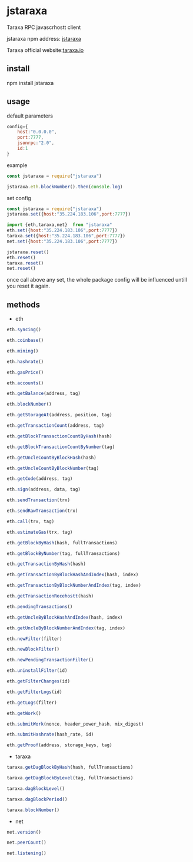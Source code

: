 # jstaraxa
Taraxa RPC javascrhostt client  

jstaraxa npm address: [jstaraxa](https://www.npmjs.com/package/jstaraxa)  

Taraxa official website:[taraxa.io](https://taraxa.io)  

## install
npm install jstaraxa

## usage
default parameters
``` js
config={
    host:"0.0.0.0",
    port:7777,
    jsonrpc:"2.0",
    id:1
}
```
example
``` js
const jstaraxa = require("jstaraxa")

jstaraxa.eth.blockNumber().then(console.log)

```
set config
``` js
const jstaraxa = require("jstaraxa")
jstaraxa.set({host:"35.224.183.106",port:7777})

import {eth,taraxa,net}  from "jstaraxa"
eth.set({host:"35.224.183.106",port:7777})
taraxa.set({host:"35.224.183.106",port:7777})
net.set({host:"35.224.183.106",port:7777})

jstaraxa.reset()
eth.reset()
taraxa.reset()
net.reset()

```
once call above any set, the whole package config will be influenced untill you reset it again.

## methods
- eth
``` js
eth.syncing()

eth.coinbase()

eth.mining()

eth.hashrate()

eth.gasPrice()

eth.accounts()

eth.getBalance(address, tag)

eth.blockNumber()

eth.getStorageAt(address, position, tag)

eth.getTransactionCount(address, tag)

eth.getBlockTransactionCountByHash(hash)

eth.getBlockTransactionCountByNumber(tag)

eth.getUncleCountByBlockHash(hash)

eth.getUncleCountByBlockNumber(tag)

eth.getCode(address, tag)

eth.sign(address, data, tag)

eth.sendTransaction(trx)

eth.sendRawTransaction(trx)

eth.call(trx, tag)

eth.estimateGas(trx, tag)

eth.getBlockByHash(hash, fullTransactions)

eth.getBlockByNumber(tag, fullTransactions)

eth.getTransactionByHash(hash)

eth.getTransactionByBlockHashAndIndex(hash, index)

eth.getTransactionByBlockNumberAndIndex(tag, index)

eth.getTransactionRecehostt(hash)

eth.pendingTransactions()

eth.getUncleByBlockHashAndIndex(hash, index)

eth.getUncleByBlockNumberAndIndex(tag, index)

eth.newFilter(filter)

eth.newBlockFilter()

eth.newPendingTransactionFilter()

eth.uninstallFilter(id)

eth.getFilterChanges(id)

eth.getFilterLogs(id)

eth.getLogs(filter)

eth.getWork()

eth.submitWork(nonce, header_power_hash, mix_digest)

eth.submitHashrate(hash_rate, id)

eth.getProof(address, storage_keys, tag)
```

- taraxa
``` js
taraxa.getDagBlockByHash(hash, fullTransactions)

taraxa.getDagBlockByLevel(tag, fullTransactions)

taraxa.dagBlockLevel()

taraxa.dagBlockPeriod()

taraxa.blockNumber()
```

- net
``` js
net.version()

net.peerCount()

net.listening()
```